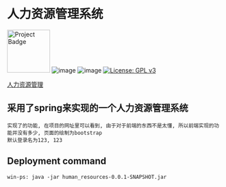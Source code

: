 人力资源管理系统
=

<a href="https://ci.appveyor.com/project/LuomingXu/humanresource"><img src="https://ci.appveyor.com/api/projects/status/32r7s2skrgm9ubva?svg=true" alt="Project Badge" width="100px"></a>
![image](https://img.shields.io/jira/sprint/https/jira.spring.io/112.svg)
![image](https://img.shields.io/badge/version-1.0.3-brightgreen.svg)
[![License: GPL v3](https://img.shields.io/badge/License-GPL%20v3-blue.svg)](https://www.gnu.org/licenses/gpl-3.0)<br/>

[人力资源管理]

采用了spring来实现的一个人力资源管理系统
-
    实现了的功能, 在项目的网址里可以看到, 由于对于前端的东西不是太懂, 所以前端实现的功能并没有多少, 页面的绘制为bootstrap
    默认登录名为123, 123
    
Deployment command
-
    win-ps: java -jar human_resources-0.0.1-SNAPSHOT.jar

[人力资源管理]:http://182.254.223.162:8090 "项目网址"
